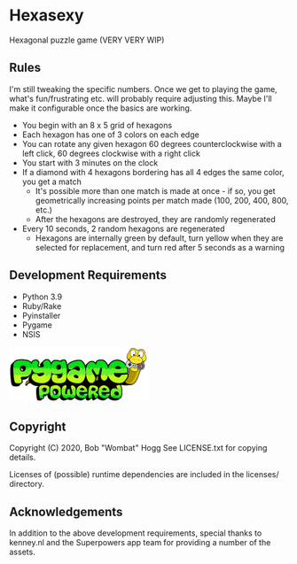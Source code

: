 # Hexasexy

Hexagonal puzzle game (VERY VERY WIP)

## Rules

I'm still tweaking the specific numbers. Once we get to playing the game, what's fun/frustrating etc. will probably require adjusting this.
Maybe I'll make it configurable once the basics are working.

* You begin with an 8 x 5 grid of hexagons
* Each hexagon has one of 3 colors on each edge
* You can rotate any given hexagon 60 degrees counterclockwise with a left click, 60 degrees clockwise with a right click
* You start with 3 minutes on the clock
* If a diamond with 4 hexagons bordering has all 4 edges the same color, you get a match
    * It's possible more than one match is made at once - if so, you get geometrically increasing points per match made (100, 200, 400, 800, etc.)
    * After the hexagons are destroyed, they are randomly regenerated
* Every 10 seconds, 2 random hexagons are regenerated
    * Hexagons are internally green by default, turn yellow when they are selected for replacement, and turn red after 5 seconds as a warning

## Development Requirements

* Python 3.9
* Ruby/Rake
* Pyinstaller
* Pygame
* NSIS

![Powered by pygame](pygame_powered.gif)

## Copyright

Copyright (C) 2020, Bob "Wombat" Hogg
See LICENSE.txt for copying details.

Licenses of (possible) runtime dependencies are included in the licenses/ directory.

## Acknowledgements

In addition to the above development requirements, special thanks to kenney.nl and the Superpowers app team for providing a number of the assets.

